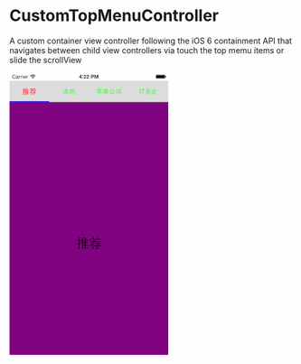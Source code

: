 CustomTopMenuController
=======================

A custom container view controller following the iOS 6 containment API that navigates between child view controllers via touch 
the top memu items or slide the scrollView

 ![image](https://github.com/CharlesHappy/CustomTopMenuController/raw/master/screenshots/screenshot1.png)




